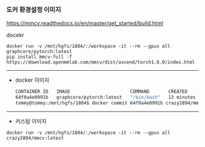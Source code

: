 ### 도커 환경설정 이미지

https://mmcv.readthedocs.io/en/master/get_started/build.html

docekr
```
docker run -v /mnt/hgfs/1804/:/workspace -it --rm --gpus all graphcore/pytorch:latest
pip install mmcv-full -f https://download.openmmlab.com/mmcv/dist/ascend/torch1.8.0/index.html
```

---
- docker 이미지
  ```bash
  CONTAINER ID   IMAGE                      COMMAND       CREATED          STATUS          PORTS     NAMES
  64f0a4e0991b   graphcore/pytorch:latest   "/bin/bash"   13 minutes ago   Up 13 minutes             suspicious_mayer
  tommy@tommy:/mnt/hgfs/1804$ docker commit 64f0a4e0991b crazy2894/mmcv:latest
  ```
---

- 커스텀 이미지
```
docker run -v /mnt/hgfs/1804/:/workspace -it --rm --gpus all crazy2894/mmcv:latest
```
